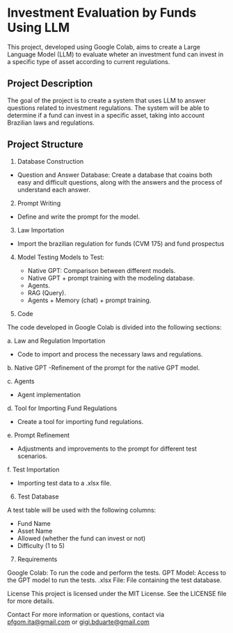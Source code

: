 # Investment Evaluation by Funds Using LLM
This project, developed using Google Colab, aims to create a Large Language Model (LLM) to evaluate wheter an investment fund can invest in a specific type of asset according to current regulations.

## Project Description
The goal of the project is to create a system that uses LLM to answer questions related to investment regulations. The system will be able to determine if a fund can invest in a specific asset, taking into account Brazilian laws and regulations.

## Project Structure

1. Database Construction
  - Question and Answer Database: Create a  database that coains both easy and difficult questions, along with the answers and the process of understand each answer.

2. Prompt Writing
  -  Define and write the prompt for the model.

3. Law Importation
  - Import the brazilian regulation for funds (CVM 175) and fund prospectus
    
4. Model Testing
  Models to Test:
    - Native GPT: Comparison between different models.
    - Native GPT + prompt training with the modeling database.
    - Agents.
    - RAG (Query).
    - Agents + Memory (chat) + prompt training.
      

5. Code
   
  The code developed in Google Colab is divided into the following sections:

a. Law and Regulation Importation
  - Code to import and process the necessary laws and regulations.

b. Native GPT
  -Refinement of the prompt for the native GPT model.

c. Agents
  - Agent implementation

d. Tool for Importing Fund Regulations
  - Create a tool for importing fund regulations.

e. Prompt Refinement
  - Adjustments and improvements to the prompt for different test scenarios.

f. Test Importation
  - Importing test data to a .xlsx file.


6. Test Database
   
A test table will be used with the following columns:
- Fund Name
- Asset Name
- Allowed (whether the fund can invest or not)
- Difficulty (1 to 5)


7. Requirements
   
Google Colab: To run the code and perform the tests.
GPT Model: Access to the GPT model to run the tests.
.xlsx File: File containing the test database.


License
This project is licensed under the MIT License. See the LICENSE file for more details.

Contact
For more information or questions, contact via pfgom.ita@gmail.com or gigi.bduarte@gmail.com 

